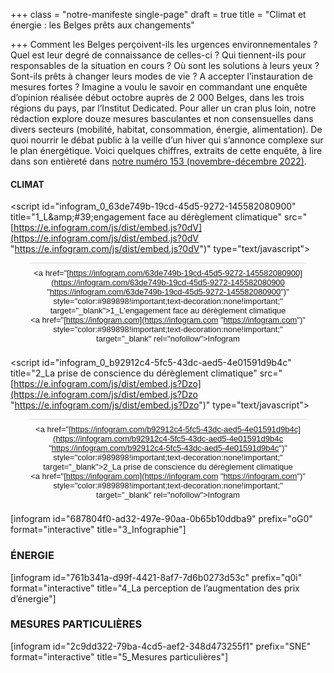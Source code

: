 +++
class = "notre-manifeste single-page"
draft = true
title = "Climat et énergie : les Belges prêts aux changements"

+++
Comment les Belges perçoivent-ils les urgences environnementales ? Quel est leur degré de connaissance de celles-ci ? Qui tiennent-ils pour responsables de la situation en cours ? Où sont les solutions à leurs yeux ? Sont-ils prêts à changer leurs modes de vie ? A accepter l’instauration de mesures fortes ? Imagine a voulu le savoir en commandant une enquête d’opinion réalisée début octobre auprès de 2 000 Belges, dans les trois régions du pays, par l’Institut Dedicated. Pour aller un cran plus loin, notre rédaction explore douze mesures basculantes et non consensuelles dans divers secteurs (mobilité, habitat, consommation, énergie, alimentation). De quoi nourrir le débat public à la veille d’un hiver qui s’annonce complexe sur le plan énergétique. Voici quelques chiffres, extraits de cette enquête, à lire dans son entièreté dans [notre numéro 153 (novembre-décembre 2022)](https://kiosque.imagine-magazine.com/).

#### **CLIMAT**

<align center><script id="infogram_0_63de749b-19cd-45d5-9272-145582080900" title="1_L&amp;amp;#39;engagement face au dérèglement climatique" src="[https://e.infogram.com/js/dist/embed.js?0dV](https://e.infogram.com/js/dist/embed.js?0dV "https://e.infogram.com/js/dist/embed.js?0dV")" type="text/javascript"></script><div style="padding:8px 0;font-family:Arial!important;font-size:13px!important;line-height:15px!important;text-align:center;border-top:1px solid #dadada;margin:0 30px"><a href="[https://infogram.com/63de749b-19cd-45d5-9272-145582080900](https://infogram.com/63de749b-19cd-45d5-9272-145582080900 "https://infogram.com/63de749b-19cd-45d5-9272-145582080900")" style="color:#989898!important;text-decoration:none!important;" target="_blank">1_L'engagement face au dérèglement climatique</a><br><a href="[https://infogram.com](https://infogram.com "https://infogram.com")" style="color:#989898!important;text-decoration:none!important;" target="_blank" rel="nofollow">Infogram</a></div>

<align center><script id="infogram_0_b92912c4-5fc5-43dc-aed5-4e01591d9b4c" title="2_La prise de conscience du dérèglement climatique" src="[https://e.infogram.com/js/dist/embed.js?Dzo](https://e.infogram.com/js/dist/embed.js?Dzo "https://e.infogram.com/js/dist/embed.js?Dzo")" type="text/javascript"></script><div style="padding:8px 0;font-family:Arial!important;font-size:13px!important;line-height:15px!important;text-align:center;border-top:1px solid #dadada;margin:0 30px"><a href="[https://infogram.com/b92912c4-5fc5-43dc-aed5-4e01591d9b4c](https://infogram.com/b92912c4-5fc5-43dc-aed5-4e01591d9b4c "https://infogram.com/b92912c4-5fc5-43dc-aed5-4e01591d9b4c")" style="color:#989898!important;text-decoration:none!important;" target="_blank">2_La prise de conscience du dérèglement climatique</a><br><a href="[https://infogram.com](https://infogram.com "https://infogram.com")" style="color:#989898!important;text-decoration:none!important;" target="_blank" rel="nofollow">Infogram</a></div>

\[infogram id="687804f0-ad32-497e-90aa-0b65b10ddba9" prefix="oG0" format="interactive" title="3_Infographie"\]

### **ÉNERGIE**

\[infogram id="761b341a-d99f-4421-8af7-7d6b0273d53c" prefix="q0i" format="interactive" title="4_La perception de l’augmentation des prix d’énergie"\]

### **MESURES PARTICULIÈRES**

\[infogram id="2c9dd322-79ba-4cd5-aef2-348d473255f1" prefix="SNE" format="interactive" title="5_Mesures particulières"\]